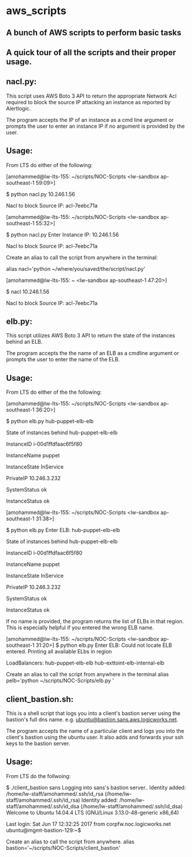 # aws_scripts
A bunch of AWS scripts to perform basic tasks
--------------------------------------------------------------------------------------

A quick tour of all the scripts and their proper usage.
-------------------------------------------------------

nacl.py:
--------
This script uses AWS Boto 3 API to return the appropriate Network Acl
required to block the source IP attacking an instance as reported by Alertlogic. 

The program accepts the IP of an instance as a cmd line argument or prompts the 
user to enter an instance IP if no argument is provided by the user. 

Usage: 
------
From LTS do either of the following:

[amohammed@lw-lts-155: ~/scripts/NOC-Scripts <lw-sandbox ap-southeast-1 59:09>]

$ python nacl.py 10.246.1.56

Nacl to block Source IP: acl-7eebc71a

[amohammed@lw-lts-155: ~/scripts/NOC-Scripts <lw-sandbox ap-southeast-1 55:32>]

$ python nacl.py
Enter Instance IP: 10.246.1.56

Nacl to block Source IP: acl-7eebc71a

Create an alias to call the script from anywhere in the terminal:

alias nacl='python ~/where/you/saved/the/script/nacl.py'

[amohammed@lw-lts-155: ~ <lw-sandbox ap-southeast-1 47:20>]

$ nacl 10.246.1.56

Nacl to block Source IP: acl-7eebc71a

elb.py:
-------
This script utilizes AWS Boto 3 API to return the state of the instances behind an ELB.

The program accepts the the name of an ELB as a cmdline argument or prompts the user to enter
the name of the ELB.

Usage:
------
From LTS do either of the the following:

[amohammed@lw-lts-155: ~/scripts/NOC-Scripts <lw-sandbox ap-southeast-1 36:20>]

$ python elb.py hub-puppet-elb-elb

State of instances behind hub-puppet-elb-elb

InstanceID i-00d1ffdfaac6f5f80

InstanceName puppet

InstanceState InService

PrivateIP 10.246.3.232

SystemStatus ok

InstanceStatus ok
   

[amohammed@lw-lts-155: ~/scripts/NOC-Scripts <lw-sandbox ap-southeast-1 31:38>]

$ python elb.py
Enter ELB: hub-puppet-elb-elb

State of instances behind hub-puppet-elb-elb

InstanceID i-00d1ffdfaac6f5f80

InstanceName puppet

InstanceState InService

PrivateIP 10.246.3.232

SystemStatus ok

InstanceStatus ok                                                           

If no name is provided, the program returns the list of ELBs in that region. This is especially helpful if you entered the wrong ELB name.

[amohammed@lw-lts-155: ~/scripts/NOC-Scripts <lw-sandbox ap-southeast-1 31:20>]
$ python elb.py
Enter ELB: 
Could not locate ELB entered. Printing all available ELbs in region

LoadBalancers:
hub-puppet-elb-elb
hub-exttoint-elb-internal-elb

Create an alias to call the script from anywhere in the terminal
alias pelb='python ~/scripts/NOC-Scripts/elb.py '

client_bastion.sh:
-----------------
This is a shell script that logs you into a client's bastion server using the bastion's full dns name.
e.g. ubuntu@bastion.sans.aws.logicworks.net. 

The program accepts the name of a particular client and logs you into the client's bastion using the ubuntu user.
It also adds and forwards your ssh keys to the bastion server.

Usage:
------
From LTS do the follwoing:

$ ./client_bastion sans
Logging into sans's bastion server..
Identity added: /home/lw-staff/amohammed/.ssh/id_rsa (/home/lw-staff/amohammed/.ssh/id_rsa)
Identity added: /home/lw-staff/amohammed/.ssh/id_dsa (/home/lw-staff/amohammed/.ssh/id_dsa)
Welcome to Ubuntu 14.04.4 LTS (GNU/Linux 3.13.0-48-generic x86_64)

Last login: Sat Jun 17 12:32:25 2017 from corpfw.noc.logicworks.net
ubuntu@mgmt-bastion-129:~$ 

Create an alias to call the script from anywhere.
alias bastion='~/scripts/NOC-Scripts/client_bastion' 
